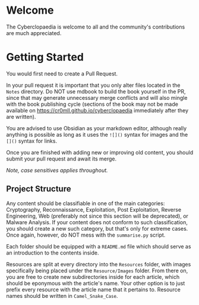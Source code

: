 
# Welcome
The Cyberclopaedia is welcome to all and the community's contributions are much appreciated.

# Getting Started
You would first need to create a Pull Request. 

In your pull request it is important that you only alter files located in the `Notes` directory. Do NOT use mdbook to build the book yourself in the PR, since that may generate unnecessary merge conflicts and will also mingle with the book publishing cycle (sections of the book may not be made available on https://cr0mll.github.io/cyberclopaedia immediately after they are written).

You are advised to use Obsidian as your markdown editor, although really anything is possible as long as it uses the `![]()` syntax for images and the `[]()` syntax for links.

Once you are finished with adding new or improving old content, you should submit your pull request and await its merge.

*Note, case sensitives applies throughout.*

## Project Structure
Any content should be classifiable in one of the main categories: Cryptography, Reconnaissance, Exploitation, Post Exploitation, Reverse Engineering, Web (preferably not since this section will be deprecated), or Malware Analysis. If your content does not conform to such classification, you should create a new such category, but that's only for extreme cases. Once again, however, do NOT mess with the `summarise.py` script.

Each folder should be equipped with a `README.md` file which should serve as an introduction to the contents inside. 

Resources are split at every directory into the `Resources` folder, with images specifically being placed under the `Resource/Images` folder. From there on, you are free to create new subdirectories inside for each article, which should be eponymous with the article's name. Your other option is to just prefix every resource with the article name that it pertains to. Resource names should be written in `Camel_Snake_Case`.